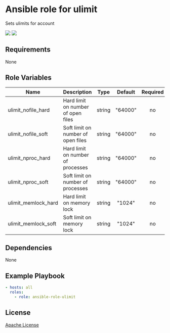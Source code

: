 Ansible role for ulimit
==================================

Sets ulimits for account

![](https://github.com/mongodb-ansible-roles/ansible-role-ulimit/workflows/Molecule%20Test/badge.svg)
![](https://github.com/mongodb-ansible-roles/ansible-role-ulimit/workflows/Release/badge.svg)

Requirements
------------

None

Role Variables
--------------

| Name | Description | Type | Default | Required |
|------|-------------|:----:|:-------:|:--------:|
| ulimit\_nofile\_hard | Hard limit on number of open files | string | "64000" | no |
| ulimit\_nofile\_soft | Soft limit on number of open files | string | "64000" | no |
| ulimit\_nproc\_hard | Hard limit on number of processes | string | "64000" | no |
| ulimit\_nproc\_soft | Soft limit on number of processes | string | "64000" | no |
| ulimit\_memlock\_hard | Hard limit on memory lock | string | "1024" | no |
| ulimit\_memlock\_soft | Soft limit on memory lock | string | "1024" | no |

Dependencies
------------

None

Example Playbook
----------------

```yaml
- hosts: all
  roles:
    - role: ansible-role-ulimit
```

License
-------

[Apache License](LICENSE)
